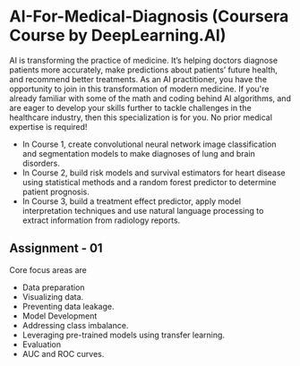 # AI-For-Medical-Diagnosis (Coursera Course by DeepLearning.AI)

AI is transforming the practice of medicine. It’s helping doctors diagnose patients more accurately, make predictions about patients’ future health, and recommend better treatments. As an AI practitioner, you have the opportunity to join in this transformation of modern medicine. If you're already familiar with some of the math and coding behind AI algorithms, and are eager to develop your skills further to tackle challenges in the healthcare industry, then this specialization is for you. No prior medical expertise is required! 


- In Course 1,  create convolutional neural network image classification and segmentation models to make diagnoses of lung and brain disorders. 
- In Course 2,  build risk models and survival estimators for heart disease using statistical methods and a random forest predictor to determine patient prognosis. 
- In Course 3,  build a treatment effect predictor, apply model interpretation techniques and use natural language processing to extract information from radiology reports.

##     Assignment - 01 
Core focus areas are 
- Data preparation
- Visualizing data.
- Preventing data leakage.
- Model Development
- Addressing class imbalance.
- Leveraging pre-trained models using transfer learning.
- Evaluation
- AUC and ROC curves.
